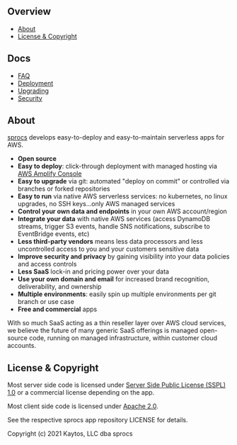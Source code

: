 ## Overview

* [About](#about)
* [License & Copyright](#license--copyright)

## Docs

* [FAQ](faq.md)
* [Deployment](deployment.md)
* [Upgrading](upgrading.md)
* [Security](security.md)

## About

[sprocs](https://sprocs.com) develops easy-to-deploy and easy-to-maintain serverless apps for AWS.

* **Open source**
* **Easy to deploy**: click-through deployment with managed hosting via [AWS Amplify Console](https://aws.amazon.com/amplify/hosting/)
* **Easy to upgrade** via git: automated "deploy on commit" or controlled via branches
or forked repositories
* **Easy to run** via native AWS serverless services: no kubernetes, no linux
upgrades, no SSH keys...only AWS managed services
* **Control your own data and endpoints** in your own AWS account/region
* **Integrate your data** with native AWS services (access DynamoDB streams, trigger S3 events, handle SNS notifications,
subscribe to EventBridge events, etc)
* **Less third-party vendors** means less data processors and less uncontrolled access to you and your customers sensitive data
* **Improve security and privacy** by gaining visibility into your data policies and
access controls
* **Less SaaS** lock-in and pricing power over your data
* **Use your own domain and email** for increased brand recognition, deliverability, and
ownership
* **Multiple environments**: easily spin up multiple environments per git branch or use case
* **Free and commercial** apps

With so much SaaS acting as a thin reseller layer over AWS cloud services, we believe the
future of many generic SaaS offerings is managed open-source code, running on managed infrastructure, within customer cloud
accounts.

## License & Copyright

Most server side code is licensed under [Server Side Public License (SSPL) 1.0](https://www.mongodb.com/licensing/server-side-public-license) or a commercial license depending on the app.

Most client side code is licensed under [Apache 2.0](https://opensource.org/licenses/Apache-2.0).

See the respective sprocs app repository LICENSE for details.

Copyright (c) 2021 Kaytos, LLC dba sprocs
